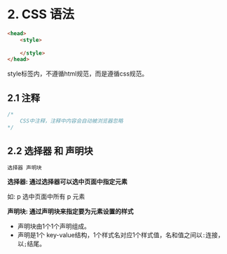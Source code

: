 # 2. CSS 语法

```html
<head>
    <style>
        
    </style>
</head>
```

style标签内，不遵循html规范，而是遵循css规范。


## 2.1 注释
```css
/*
    CSS中注释，注释中内容会自动被浏览器忽略
*/
```


## 2.2 选择器 和 声明块

```css
选择器 声明块
```

**选择器: 通过选择器可以选中页面中指定元素**

如: p 选中页面中所有 p 元素

**声明块: 通过声明块来指定要为元素设置的样式**
* 声明块由1个1个声明组成。
* 声明是1个 key-value结构，1个样式名对应1个样式值，名和值之间以`:`连接，以`;`结尾。
